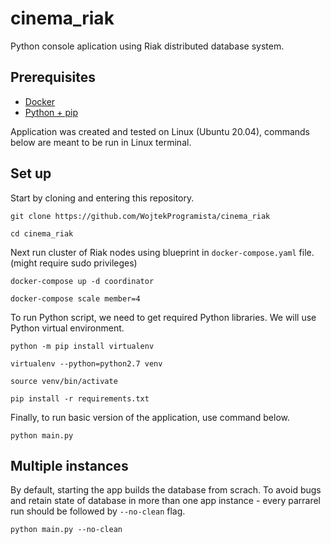# cinema_riak
Python console aplication using Riak distributed database system.

## Prerequisites

* [Docker](https://www.docker.com/)
* [Python + pip](https://pypi.org/project/pip/)

Application was created and tested on Linux (Ubuntu 20.04), commands below are meant to be run in Linux terminal.

## Set up
Start by cloning and entering this repository.

```
git clone https://github.com/WojtekProgramista/cinema_riak
```
```
cd cinema_riak
```

Next run cluster of Riak nodes using blueprint in ```docker-compose.yaml``` file.
(might require sudo privileges)

```
docker-compose up -d coordinator
```
```
docker-compose scale member=4
```

To run Python script, we need to get required Python libraries. We will use Python virtual environment.
```
python -m pip install virtualenv
```
```
virtualenv --python=python2.7 venv
```
```
source venv/bin/activate
```
```
pip install -r requirements.txt
```

Finally, to run basic version of the application, use command below.
```
python main.py
```

## Multiple instances
By default, starting the app builds the database from scrach. To avoid bugs and retain state of database in more than one app instance - every parrarel run should be followed by ```--no-clean``` flag.
```
python main.py --no-clean
```

